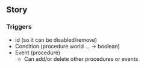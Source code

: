 ## Story

### Triggers

* id (so it can be disabled/remove)
* Condition (procedure world ... -> boolean)
* Event (procedure)
    * Can add/or delete other procedures or events

